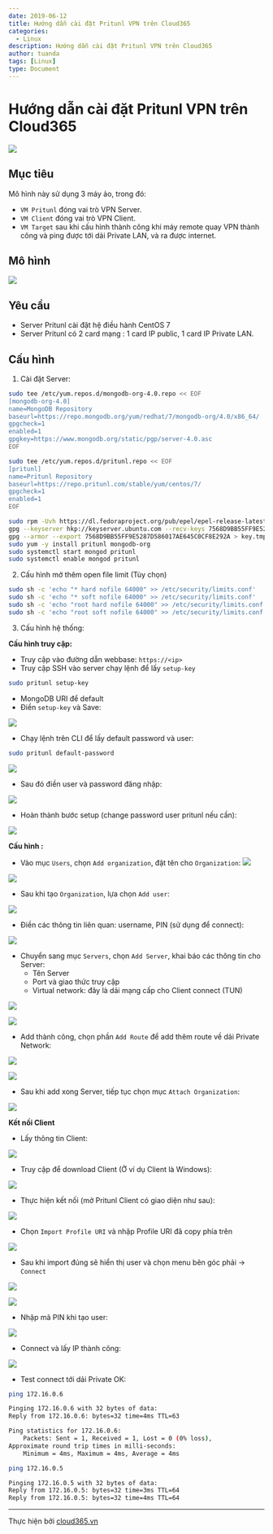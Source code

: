 ```yaml
---
date: 2019-06-12
title: Hướng dẫn cài đặt Pritunl VPN trên Cloud365
categories:
  - Linux
description: Hướng dẫn cài đặt Pritunl VPN trên Cloud365
author: tuanda
tags: [Linux]
type: Document
---
```

# Hướng dẫn cài đặt Pritunl VPN trên Cloud365

![](//images/img-pritunl/img-pritunl/pritunl1.png)

## Mục tiêu
Mô hình này sử dụng 3 máy ảo, trong đó:
- `VM Pritunl` đóng vai trò VPN Server.
- `VM Client` đóng vai trò VPN Client.
- `VM Target` sau khi cấu hình thành công khi máy remote quay VPN thành công và ping được tới dải Private LAN, và ra được internet.

## Mô hình
![](//images/img-pritunl/img-pritunl/pritunl2.png)

## Yêu cầu
- Server Pritunl cài đặt hệ điều hành CentOS 7
- Server Pritunl có 2 card mạng : 1 card IP public, 1 card IP Private LAN.

## Cấu hình
1. Cài đặt Server:

```sh
sudo tee /etc/yum.repos.d/mongodb-org-4.0.repo << EOF
[mongodb-org-4.0]
name=MongoDB Repository
baseurl=https://repo.mongodb.org/yum/redhat/7/mongodb-org/4.0/x86_64/
gpgcheck=1
enabled=1
gpgkey=https://www.mongodb.org/static/pgp/server-4.0.asc
EOF

sudo tee /etc/yum.repos.d/pritunl.repo << EOF
[pritunl]
name=Pritunl Repository
baseurl=https://repo.pritunl.com/stable/yum/centos/7/
gpgcheck=1
enabled=1
EOF

sudo rpm -Uvh https://dl.fedoraproject.org/pub/epel/epel-release-latest-7.noarch.rpm
gpg --keyserver hkp://keyserver.ubuntu.com --recv-keys 7568D9BB55FF9E5287D586017AE645C0CF8E292A
gpg --armor --export 7568D9BB55FF9E5287D586017AE645C0CF8E292A > key.tmp; sudo rpm --import key.tmp; rm -f key.tmp
sudo yum -y install pritunl mongodb-org
sudo systemctl start mongod pritunl
sudo systemctl enable mongod pritunl
```

2. Cấu hình mở thêm open file limit (Tùy chọn)
```sh
sudo sh -c 'echo "* hard nofile 64000" >> /etc/security/limits.conf'
sudo sh -c 'echo "* soft nofile 64000" >> /etc/security/limits.conf'
sudo sh -c 'echo "root hard nofile 64000" >> /etc/security/limits.conf'
sudo sh -c 'echo "root soft nofile 64000" >> /etc/security/limits.conf'
```

3. Cấu hình hệ thống:

**Cấu hình truy cập:**

- Truy cập vào đường dẫn webbase:
`https://<ip>`
- Truy cập SSH vào server chạy lệnh để lấy `setup-key`

```sh
sudo pritunl setup-key
```

- MongoDB URI để default
- Điền `setup-key` và Save:

![](/images/img-pritunl/pritunl3.png)

- Chạy lệnh trên CLI để lấy default password và user:
```sh
sudo pritunl default-password
```

![](/images/img-pritunl/pritunl5.png)

- Sau đó điền user và password đăng nhập:

![](/images/img-pritunl/pritunl4.png)

- Hoàn thành bước setup (change password user pritunl nếu cần):

![](/images/img-pritunl/pritunl6.png)

**Cấu hình :**

- Vào mục `Users`, chọn `Add organization`, đặt tên cho `Organization`:
![](/images/img-pritunl/pritunl7.png)

![](/images/img-pritunl/pritunl8.png)

- Sau khi tạo `Organization`, lựa chọn `Add user`:

![](/images/img-pritunl/pritunl9.png)

- Điền các thông tin liên quan: username, PIN (sử dụng để connect):

![](/images/img-pritunl/pritunl10.png)

- Chuyển sang mục `Servers`, chọn `Add Server`, khai báo các thông tin cho Server:
    - Tên Server
    - Port và giao thức truy cập
    - Virtual network: đây là dải mạng cấp cho Client connect (TUN)

![](/images/img-pritunl/pritunl11.png)

![](/images/img-pritunl/pritunl12.png)

- Add thành công, chọn phần `Add Route` để add thêm route về dải Private Network:

![](/images/img-pritunl/pritunl14.png)

![](/images/img-pritunl/pritunl15.png)

- Sau khi add xong Server, tiếp tục chọn mục `Attach Organization`:

![](/images/img-pritunl/pritunl13.png)

**Kết nối Client**

- Lấy thông tin Client:

![](/images/img-pritunl/pritunl16.png)

- Truy cập để download Client (Ở ví dụ Client là Windows):

![](/images/img-pritunl/pritunl17.png)

- Thực hiện kết nối (mở Pritunl Client có giao diện như sau):

![](/images/img-pritunl/pritunl18.png)

- Chọn `Import Profile URI` và nhập Profile URI đã copy phía trên

![](/images/img-pritunl/pritunl19.png)

- Sau khi import đúng sẽ hiển thị user và chọn menu bên góc phải -> `Connect` 

![](/images/img-pritunl/pritunl20.png)

![](/images/img-pritunl/pritunl21.png)

- Nhập mã PIN khi tạo user:

![](/images/img-pritunl/pritunl22.png)

- Connect và lấy IP thành công:

![](/images/img-pritunl/pritunl23.png)

- Test connect tới dải Private OK:
```sh
ping 172.16.0.6

Pinging 172.16.0.6 with 32 bytes of data:
Reply from 172.16.0.6: bytes=32 time=4ms TTL=63

Ping statistics for 172.16.0.6:
    Packets: Sent = 1, Received = 1, Lost = 0 (0% loss),
Approximate round trip times in milli-seconds:
    Minimum = 4ms, Maximum = 4ms, Average = 4ms

ping 172.16.0.5

Pinging 172.16.0.5 with 32 bytes of data:
Reply from 172.16.0.5: bytes=32 time=3ms TTL=64
Reply from 172.16.0.5: bytes=32 time=4ms TTL=64
```




---
Thực hiện bởi <a href="https://cloud365.vn/" target="_blank">cloud365.vn</a>